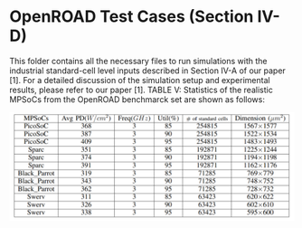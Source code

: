 # OpenROAD Test Cases (Section IV-D)
This folder contains all the necessary files to run simulations with the industrial standard-cell level inputs described in Section IV-A of our paper [1].
For a detailed discussion of the simulation setup and experimental results, please refer to our paper [1].
TABLE V: Statistics of the realistic MPSoCs from the OpenROAD benchmarck set are shown as follows:

<p align="center">
<img src= "/image/OpenRoad.png" />
</p>
